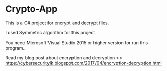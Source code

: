 # Crypto-App

This is a C# project for encrypt and decrypt files.

I used Symmetric algorithm for this project.

You need Microsoft Visual Studio 2015 or higher version for run this program.

Read my blog post about encryption and decryption >> https://cybersecuritylk.blogspot.com/2017/04/encryption-decryption.html
